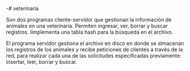 -# veterinaria

Son dos programas cliente-servidor que gestionan la información de animales en una veterinaria. Permiten ingresar, ver, borrar y buscar registros. Iimplementa una tabla hash para la búsqueda en el archivo.

El programa servidor gestiona el archivo en disco en donde se almacenan los registros de los animales y recibe peticiones de clientes a través de la red, para realizar cada una de las solicitudes especificadas previamente: insertar, leer, borrar y buscar.
